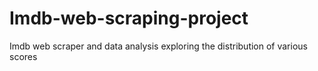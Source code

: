 # Imdb-web-scraping-project
Imdb web scraper and data analysis exploring the distribution of various scores
